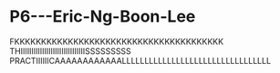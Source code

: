 # P6---Eric-Ng-Boon-Lee
FKKKKKKKKKKKKKKKKKKKKKKKKKKKKKKKKKKKKKKK THIIIIIIIIIIIIIIIIIIIIIIIIIIIIIISSSSSSSSS PRACTIIIIIICAAAAAAAAAAAALLLLLLLLLLLLLLLLLLLLLLLLLLLLLLLLL
